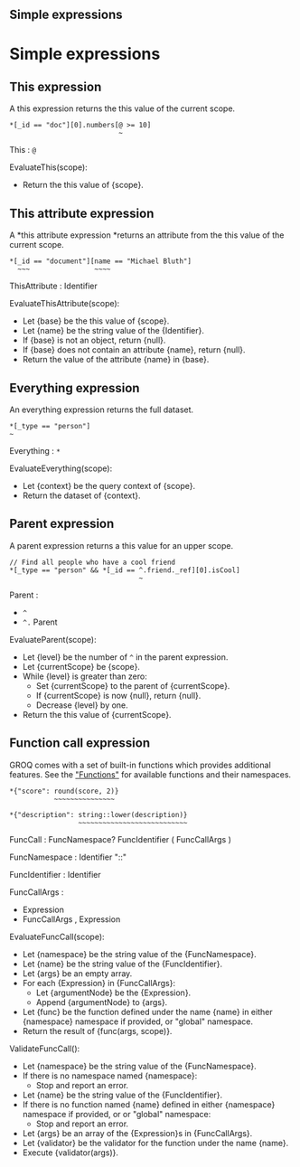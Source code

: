 Simple expressions
-------

# Simple expressions

## This expression

A this expression returns the this value of the current scope.

```groq
*[_id == "doc"][0].numbers[@ >= 10]
                           ~
```

This : `@`

EvaluateThis(scope):

* Return the this value of {scope}.

## This attribute expression

A *this attribute expression *returns an attribute from the this value of the current scope.

```
*[_id == "document"][name == "Michael Bluth"]
  ~~~                ~~~~
```

ThisAttribute : Identifier

EvaluateThisAttribute(scope):

* Let {base} be the this value of {scope}.
* Let {name} be the string value of the {Identifier}.
* If {base} is not an object, return {null}.
* If {base} does not contain an attribute {name}, return {null}.
* Return the value of the attribute {name} in {base}.

## Everything expression

An everything expression returns the full dataset.

```
*[_type == "person"]
~
```

Everything : `*`

EvaluateEverything(scope):

* Let {context} be the query context of {scope}.
* Return the dataset of {context}.

## Parent expression

A parent expression returns a this value for an upper scope.

```
// Find all people who have a cool friend
*[_type == "person" && *[_id == ^.friend._ref][0].isCool]
                                ~
```

Parent :

* `^`
* `^.` Parent

EvaluateParent(scope):

* Let {level} be the number of `^` in the parent expression.
* Let {currentScope} be {scope}.
* While {level} is greater than zero:
  * Set {currentScope} to the parent of {currentScope}. 
  * If {currentScope} is now {null}, return {null}.
  * Decrease {level} by one.
* Return the this value of {currentScope}.

## Function call expression

GROQ comes with a set of built-in functions which provides additional features. See the ["Functions"](#sec-Functions) for available functions and their namespaces.

```
*{"score": round(score, 2)}
           ~~~~~~~~~~~~~~~

*{"description": string::lower(description)}
                 ~~~~~~~~~~~~~~~~~~~~~~~~~~~
```

FuncCall : FuncNamespace? FuncIdentifier ( FuncCallArgs )

FuncNamespace : Identifier "::"

FuncIdentifier : Identifier

FuncCallArgs :

* Expression
* FuncCallArgs , Expression

EvaluateFuncCall(scope):

* Let {namespace} be the string value of the {FuncNamespace}.
* Let {name} be the string value of the {FuncIdentifier}.
* Let {args} be an empty array.
* For each {Expression} in {FuncCallArgs}:
  * Let {argumentNode} be the {Expression}.
  * Append {argumentNode} to {args}.
* Let {func} be the function defined under the name {name} in either {namespace} namespace if provided, or "global" namespace.
* Return the result of {func(args, scope)}.

ValidateFuncCall():

* Let {namespace} be the string value of the {FuncNamespace}.
* If there is no namespace named {namespace}:
  * Stop and report an error.
* Let {name} be the string value of the {FuncIdentifier}.
* If there is no function named {name} defined in either {namespace} namespace if provided, or  or "global" namespace:
  * Stop and report an error.
* Let {args} be an array of the {Expression}s in {FuncCallArgs}.
* Let {validator} be the validator for the function under the name {name}.
* Execute {validator(args)}.
